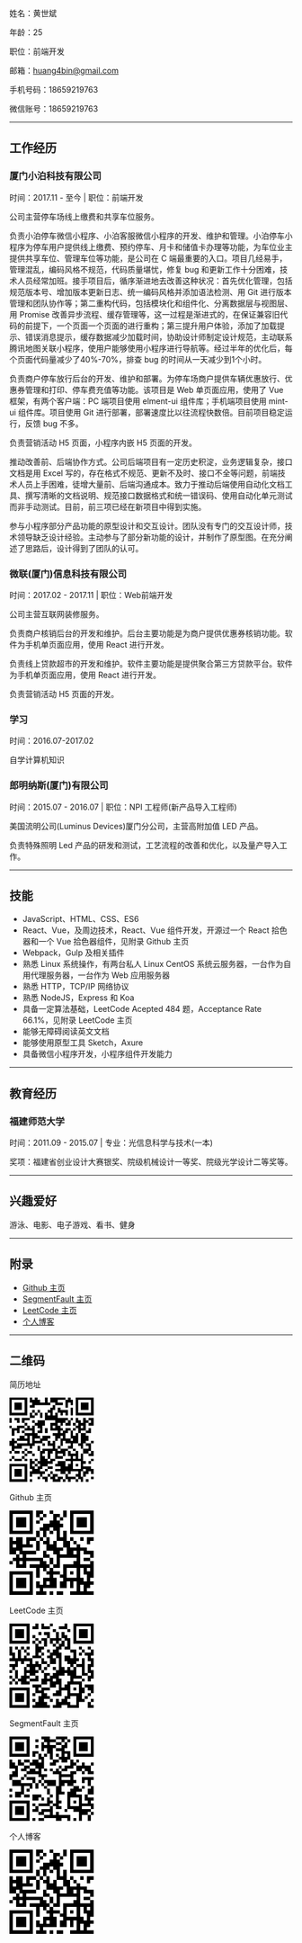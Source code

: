 姓名：黄世斌

年龄：25

职位：前端开发

邮箱：huang4bin@gmail.com

手机号码：18659219763

微信账号：18659219763

---

## 工作经历

### 厦门小泊科技有限公司 

时间：2017.11 - 至今 | 职位：前端开发

公司主营停车场线上缴费和共享车位服务。

负责小泊停车微信小程序、小泊客服微信小程序的开发、维护和管理。小泊停车小程序为停车用户提供线上缴费、预约停车、月卡和储值卡办理等功能，为车位业主提供共享车位、管理车位等功能，是公司在 C 端最重要的入口。项目几经易手，管理混乱，编码风格不规范，代码质量堪忧，修复 bug 和更新工作十分困难，技术人员经常加班。接手项目后，循序渐进地去改善这种状况：首先优化管理，包括规范版本号、增加版本更新日志、统一编码风格并添加语法检测、用 Git 进行版本管理和团队协作等；第二重构代码，包括模块化和组件化、分离数据层与视图层、用 Promise 改善异步流程、缓存管理等，这一过程是渐进式的，在保证兼容旧代码的前提下，一个页面一个页面的进行重构；第三提升用户体验，添加了加载提示、错误消息提示，缓存数据减少加载时间，协助设计师制定设计规范，主动联系腾讯地图关联小程序，使用户能够使用小程序进行导航等。经过半年的优化后，每个页面代码量减少了40%-70%，排查 bug 的时间从一天减少到1个小时。

负责商户停车放行后台的开发、维护和部署。为停车场商户提供车辆优惠放行、优惠券管理和打印、停车费充值等功能。该项目是 Web 单页面应用，使用了 Vue 框架，有两个客户端：PC 端项目使用 elment-ui 组件库；手机端项目使用 mint-ui 组件库。项目使用 Git 进行部署，部署速度比以往流程快数倍。目前项目稳定运行，反馈 bug 不多。

负责营销活动 H5 页面，小程序内嵌 H5 页面的开发。

推动改善前、后端协作方式。公司后端项目有一定历史积淀，业务逻辑复杂，接口文档是用 Excel 写的，存在格式不规范、更新不及时、接口不全等问题，前端技术人员上手困难，徒增大量前、后端沟通成本。致力于推动后端使用自动化文档工具、撰写清晰的文档说明、规范接口数据格式和统一错误码、使用自动化单元测试而非手动测试。目前，前三项已经在新项目中得到实施。

参与小程序部分产品功能的原型设计和交互设计。团队没有专门的交互设计师，技术领导缺乏设计经验。主动参与了部分新功能的设计，并制作了原型图。在充分阐述了思路后，设计得到了团队的认可。

### 微联(厦门)信息科技有限公司

时间：2017.02 - 2017.11 | 职位：Web前端开发

公司主营互联网装修服务。

负责商户核销后台的开发和维护。后台主要功能是为商户提供优惠券核销功能。软件为手机单页面应用，使用 React 进行开发。

负责线上贷款超市的开发和维护。软件主要功能是提供聚合第三方贷款平台。软件为手机单页面应用，使用 React 进行开发。

负责营销活动 H5 页面的开发。

### 学习

时间：2016.07-2017.02 

自学计算机知识

### 郎明纳斯(厦门)有限公司

时间：2015.07 - 2016.07 | 职位：NPI 工程师(新产品导入工程师)

美国流明公司(Luminus Devices)厦门分公司，主营高附加值 LED 产品。

负责特殊照明 Led 产品的研发和测试，工艺流程的改善和优化，以及量产导入工作。

---

## 技能

- JavaScript、HTML、CSS、ES6
- React、Vue，及周边技术，React、Vue 组件开发，开源过一个 React 拾色器和一个 Vue 拾色器组件，见附录 Github 主页
- Webpack，Gulp 及相关插件
- 熟悉 Linux 系统操作，有两台私人 Linux CentOS 系统云服务器，一台作为自用代理服务器，一台作为 Web 应用服务器
- 熟悉 HTTP，TCP/IP 网络协议
- 熟悉 NodeJS，Express 和 Koa
- 具备一定算法基础，LeetCode Acepted 484 题，Acceptance Rate 66.1%，见附录 LeetCode 主页
- 能够无障碍阅读英文文档
- 能够使用原型工具 Sketch，Axure
- 具备微信小程序开发，小程序组件开发能力

---

## 教育经历

### 福建师范大学

时间：2011.09 - 2015.07 | 专业：光信息科学与技术(一本)

奖项：福建省创业设计大赛银奖、院级机械设计一等奖、院级光学设计二等奖等。

---

## 兴趣爱好

游泳、电影、电子游戏、看书、健身

---

## 附录

- [Github 主页](https://github.com/huangbuyi)
- [SegmentFault 主页](https://segmentfault.com/u/notebin)
- [LeetCode 主页](https://leetcode.com/huang4bin/)
- [个人博客](https://hsb0.com/blog)

---

## 二维码

简历地址

<img src="https://raw.githubusercontent.com/huangbuyi/resume/master/images/huangshibin_online_resume_qrcode.png" width="150">

Github 主页

<img src="https://raw.githubusercontent.com/huangbuyi/resume/master/images/huangshibin_blog_qrcode.png" width="150">

LeetCode 主页

<img src="https://raw.githubusercontent.com/huangbuyi/resume/master/images/huangshibin_leetcode_qrcode.png" width="150">

SegmentFault 主页

<img src="https://raw.githubusercontent.com/huangbuyi/resume/master/images/huangshibin_segmentfault_qrcode.png" width="150">


个人博客

<img src="https://raw.githubusercontent.com/huangbuyi/resume/master/images/huangshibin_blog_qrcode.png" width="150">
